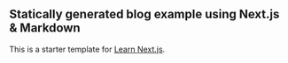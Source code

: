 ## Statically generated blog example using Next.js & Markdown

This is a starter template for [Learn Next.js](https://nextjs.org/learn).

